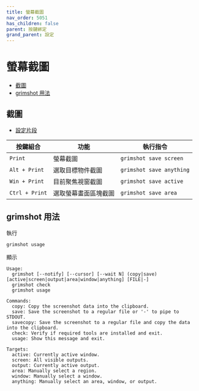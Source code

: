 ```yaml
---
title: 螢幕截圖
nav_order: 5051
has_children: false
parent: 按鍵綁定
grand_parent: 設定
---
```



# 螢幕截圖

* [截圖](#截圖)
* [grimshot 用法](#grimshot-用法)




## 截圖

* [設定片段](https://github.com/samwhelp/ultramarine-labwc-adjustment/blob/main/prototype/main/labwc-config/Main/asset/overlay/etc/skel/.config/labwc/rc.xml#L343-L354)

| 按鍵組合      | 功能                 | 執行指令   |
| ------------- | -------------------- | ---------- |
| `Print`       | 螢幕截圖             | `grimshot save screen`    |
| `Alt + Print` | 選取目標物件截圖      | `grimshot save anything` |
| `Win + Print` | 目前聚焦視窗截圖      | `grimshot save active` |
| `Ctrl + Print` | 選取螢幕畫面區塊截圖  | `grimshot save area` |




## grimshot 用法

執行

``` sh
grimshot usage
```

顯示

```
Usage:
  grimshot [--notify] [--cursor] [--wait N] (copy|save) [active|screen|output|area|window|anything] [FILE|-]
  grimshot check
  grimshot usage

Commands:
  copy: Copy the screenshot data into the clipboard.
  save: Save the screenshot to a regular file or '-' to pipe to STDOUT.
  savecopy: Save the screenshot to a regular file and copy the data into the clipboard.
  check: Verify if required tools are installed and exit.
  usage: Show this message and exit.

Targets:
  active: Currently active window.
  screen: All visible outputs.
  output: Currently active output.
  area: Manually select a region.
  window: Manually select a window.
  anything: Manually select an area, window, or output.
```
